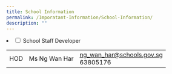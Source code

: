 ```yaml
---
title: School Information
permalink: /Imporatant-Information/School-Information/
description: ""
---
```

<li>
<input type="checkbox" id="accordion1">
<label for="accordion1">School Staff Developer</label>
<div>
<table><tbody><tr><td>HOD</td><td>Ms Ng Wan Har<br></td><td><a href="mailto:ng_wan_har@schools.gov.sg">ng_wan_har@schools.gov.sg</a><br>63805176</td></tr></tbody></table>
    </div>
	</li>  
</ul>